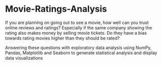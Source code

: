 # Movie-Ratings-Analysis
If you are planning on going out to see a movie, how well can you trust online reviews and ratings? Especially if the same company showing the rating also makes money by selling movie tickets. Do they have a bias towards rating movies higher than they should be rated?

Answering these questions with exploratory data analysis using NumPy, Pandas, Matplotlib and Seaborn to generate statistical analysis and display data visualizations
